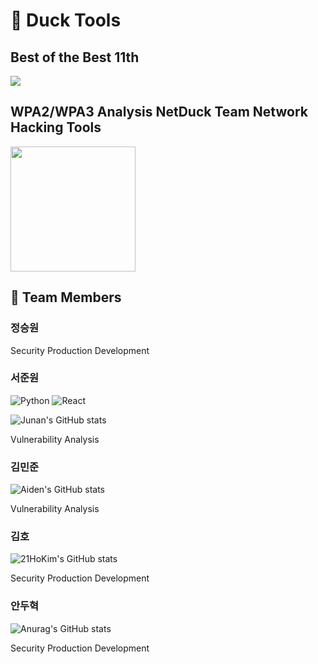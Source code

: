 # 🦆 Duck Tools 
<h2>Best of the Best 11th</h2>
<img src="https://user-images.githubusercontent.com/75542499/196032403-e6cbc599-00ec-49e4-bd13-735c092837bf.jpg"/>
<h2>WPA2/WPA3 Analysis NetDuck Team Network Hacking Tools</h2>
<img src="https://user-images.githubusercontent.com/75542499/196033254-89f4fef6-33f6-4810-a396-435a484aa31a.png"width="200" height="200"/>



<h2>🤑 Team Members</h2>
<h3>정승원</h3>
<p>Security Production Development</p>

<h3>서준원</h3>

![Python](https://img.shields.io/badge/python-444444?style=for-the-badge&logo=python)
![React](https://img.shields.io/badge/Vulnerability%20Analysis-444444?style=for-the-badge&logo=redhat&logoColor=red)

![Junan's GitHub stats](https://github-readme-stats.vercel.app/api?username=junan-98&show_icons=true&hide=contribs,prs&cache_seconds=86400&theme=aura)
<p>Vulnerability Analysis</p>

<h3>김민준</h3>

![Aiden's GitHub stats](https://github-readme-stats.vercel.app/api?username=AidenKim-com&show_icons=true&hide=contribs,prs&cache_seconds=86400&theme=aura)
<p>Vulnerability Analysis</p>

<h3>김호</h3>

![21HoKim's GitHub stats](https://github-readme-stats.vercel.app/api?username=21HoKim&show_icons=true&hide=contribs,prs&cache_seconds=86400&theme=aura)
<p>Security Production Development</p>

<h3>안두혁</h3>

![Anurag's GitHub stats](https://github-readme-stats.vercel.app/api?username=myharu01&show_icons=true&hide=contribs,prs&cache_seconds=86400&theme=aura)
<p>Security Production Development</p>
